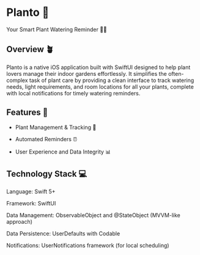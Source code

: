 #  Planto 🌱 
Your Smart Plant Watering Reminder 🎍🌵


## Overview 🪴

Planto is a native iOS application built with SwiftUI designed to help plant lovers manage their indoor gardens effortlessly. It simplifies the often-complex task of plant care by providing a clean interface to track watering needs, light requirements, and room locations for all your plants, complete with local notifications for timely watering reminders.



## Features 🌻

- Plant Management & Tracking 🌿
 
- Automated Reminders ⏰

- User Experience and Data Integrity 📊



## Technology Stack 💻

Language: Swift 5+

Framework: SwiftUI

Data Management: ObservableObject and @StateObject (MVVM-like approach)

Data Persistence: UserDefaults with Codable

Notifications: UserNotifications framework (for local scheduling)
